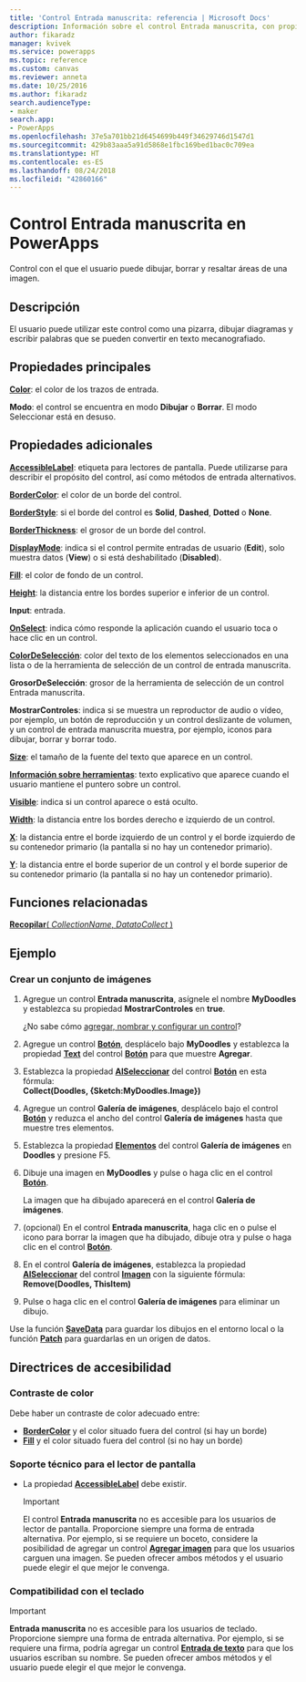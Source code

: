 ```yaml
---
title: 'Control Entrada manuscrita: referencia | Microsoft Docs'
description: Información sobre el control Entrada manuscrita, con propiedades y ejemplos
author: fikaradz
manager: kvivek
ms.service: powerapps
ms.topic: reference
ms.custom: canvas
ms.reviewer: anneta
ms.date: 10/25/2016
ms.author: fikaradz
search.audienceType:
- maker
search.app:
- PowerApps
ms.openlocfilehash: 37e5a701bb21d6454699b449f34629746d1547d1
ms.sourcegitcommit: 429b83aaa5a91d5868e1fbc169bed1bac0c709ea
ms.translationtype: HT
ms.contentlocale: es-ES
ms.lasthandoff: 08/24/2018
ms.locfileid: "42860166"
---
```

# <a name="pen-input-control-in-powerapps"></a>Control Entrada manuscrita en PowerApps
Control con el que el usuario puede dibujar, borrar y resaltar áreas de una imagen.

## <a name="description"></a>Descripción
El usuario puede utilizar este control como una pizarra, dibujar diagramas y escribir palabras que se pueden convertir en texto mecanografiado.

## <a name="key-properties"></a>Propiedades principales
**[Color](properties-color-border.md)**: el color de los trazos de entrada.

**Modo**: el control se encuentra en modo **Dibujar** o **Borrar**.  El modo Seleccionar está en desuso.

## <a name="additional-properties"></a>Propiedades adicionales
**[AccessibleLabel](properties-accessibility.md)**: etiqueta para lectores de pantalla. Puede utilizarse para describir el propósito del control, así como métodos de entrada alternativos.

**[BorderColor](properties-color-border.md)**: el color de un borde del control.

**[BorderStyle](properties-color-border.md)**: si el borde del control es **Solid**, **Dashed**, **Dotted** o **None**.

**[BorderThickness](properties-color-border.md)**: el grosor de un borde del control.

**[DisplayMode](properties-core.md)**: indica si el control permite entradas de usuario (**Edit**), solo muestra datos (**View**) o si está deshabilitado (**Disabled**).

**[Fill](properties-color-border.md)**: el color de fondo de un control.

**[Height](properties-size-location.md)**: la distancia entre los bordes superior e inferior de un control.

**Input**: entrada.

**[OnSelect](properties-core.md)**: indica cómo responde la aplicación cuando el usuario toca o hace clic en un control.

**[ColorDeSelección](properties-color-border.md)**: color del texto de los elementos seleccionados en una lista o de la herramienta de selección de un control de entrada manuscrita.

**GrosorDeSelección**: grosor de la herramienta de selección de un control Entrada manuscrita.

**MostrarControles**: indica si se muestra un reproductor de audio o vídeo, por ejemplo, un botón de reproducción y un control deslizante de volumen, y un control de entrada manuscrita muestra, por ejemplo, iconos para dibujar, borrar y borrar todo.

**[Size](properties-text.md)**: el tamaño de la fuente del texto que aparece en un control.

**[Información sobre herramientas](properties-core.md)**: texto explicativo que aparece cuando el usuario mantiene el puntero sobre un control.

**[Visible](properties-core.md)**: indica si un control aparece o está oculto.

**[Width](properties-size-location.md)**: la distancia entre los bordes derecho e izquierdo de un control.

**[X](properties-size-location.md)**: la distancia entre el borde izquierdo de un control y el borde izquierdo de su contenedor primario (la pantalla si no hay un contenedor primario).

**[Y](properties-size-location.md)**: la distancia entre el borde superior de un control y el borde superior de su contenedor primario (la pantalla si no hay un contenedor primario).

## <a name="related-functions"></a>Funciones relacionadas
[**Recopilar**( *CollectionName*, *DatatoCollect* )](../functions/function-clear-collect-clearcollect.md)

## <a name="example"></a>Ejemplo
### <a name="create-a-set-of-images"></a>Crear un conjunto de imágenes
1. Agregue un control **Entrada manuscrita**, asígnele el nombre **MyDoodles** y establezca su propiedad **MostrarControles** en **true**.
   
    ¿No sabe cómo [agregar, nombrar y configurar un control](../add-configure-controls.md)?
2. Agregue un control **[Botón](control-button.md)**, desplácelo bajo **MyDoodles** y establezca la propiedad **[Text](properties-core.md)** del control **[Botón](control-button.md)** para que muestre **Agregar**.
3. Establezca la propiedad **[AlSeleccionar](properties-core.md)** del control **[Botón](control-button.md)** en esta fórmula:<br>
   **Collect(Doodles, {Sketch:MyDoodles.Image})**
4. Agregue un control **Galería de imágenes**, desplácelo bajo el control **[Botón](control-button.md)** y reduzca el ancho del control **Galería de imágenes** hasta que muestre tres elementos.
5. Establezca la propiedad **[Elementos](properties-core.md)** del control **Galería de imágenes** en **Doodles** y presione F5.
6. Dibuje una imagen en **MyDoodles** y pulse o haga clic en el control **[Botón](control-button.md)**.
   
    La imagen que ha dibujado aparecerá en el control **Galería de imágenes**.
7. (opcional) En el control **Entrada manuscrita**, haga clic en o pulse el icono para borrar la imagen que ha dibujado, dibuje otra y pulse o haga clic en el control **[Botón](control-button.md)**.
8. En el control **Galería de imágenes**, establezca la propiedad **[AlSeleccionar](properties-core.md)** del control **[Imagen](control-image.md)** con la siguiente fórmula:<br>
   **Remove(Doodles, ThisItem)**
9. Pulse o haga clic en el control **Galería de imágenes** para eliminar un dibujo.

Use la función **[SaveData](../functions/function-savedata-loaddata.md)** para guardar los dibujos en el entorno local o la función **[Patch](../functions/function-patch.md)** para guardarlas en un origen de datos.


## <a name="accessibility-guidelines"></a>Directrices de accesibilidad
### <a name="color-contrast"></a>Contraste de color
Debe haber un contraste de color adecuado entre:
* **[BorderColor](properties-color-border.md)** y el color situado fuera del control (si hay un borde)
* **[Fill](properties-color-border.md)** y el color situado fuera del control (si no hay un borde)

### <a name="screen-reader-support"></a>Soporte técnico para el lector de pantalla
* La propiedad **[AccessibleLabel](properties-accessibility.md)** debe existir.

    > [!IMPORTANT]
  > El control **Entrada manuscrita** no es accesible para los usuarios de lector de pantalla. Proporcione siempre una forma de entrada alternativa. Por ejemplo, si se requiere un boceto, considere la posibilidad de agregar un control **[Agregar imagen](control-add-picture.md)**  para que los usuarios carguen una imagen. Se pueden ofrecer ambos métodos y el usuario puede elegir el que mejor le convenga.

### <a name="keyboard-support"></a>Compatibilidad con el teclado

> [!IMPORTANT]
> **Entrada manuscrita** no es accesible para los usuarios de teclado. Proporcione siempre una forma de entrada alternativa. Por ejemplo, si se requiere una firma, podría agregar un control **[Entrada de texto](control-text-input.md)** para que los usuarios escriban su nombre. Se pueden ofrecer ambos métodos y el usuario puede elegir el que mejor le convenga.
